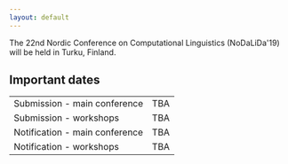 ```yaml
---
layout: default
---
```


The 22nd Nordic Conference on Computational Linguistics (NoDaLiDa'19) will be held in Turku, Finland.

## Important dates <a id="dates"></a>

<div class="table-wrapper">
  <table>
    <tbody>
      <tr><td>Submission - main conference</td> <td> TBA </td></tr>
      <tr><td>Submission - workshops</td> <td> TBA </td></tr>
      <tr><td>Notification - main conference</td> <td> TBA </td></tr>
      <tr><td>Notification - workshops</td> <td> TBA </td></tr>
    </tbody>
  </table>
</div>

      
